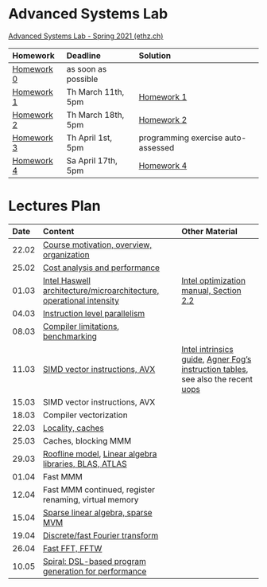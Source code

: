# Advanced Systems Lab

[Advanced Systems Lab - Spring 2021 (ethz.ch)](https://acl.inf.ethz.ch/teaching/fastcode/2021/)

| Homework                                                     | Deadline            | Solution                                                     |
| :----------------------------------------------------------- | :------------------ | :----------------------------------------------------------- |
| [Homework 0](https://acl.inf.ethz.ch/teaching/fastcode/2021/homeworks/hw0/hw00.pdf) | as soon as possible |                                                              |
| [Homework 1](https://acl.inf.ethz.ch/teaching/fastcode/2021/homeworks/hw1/hw01.pdf) | Th March 11th, 5pm  | [Homework 1](https://acl.inf.ethz.ch/teaching/fastcode/2021/homeworks/hw1/hw01_sol.pdf) |
| [Homework 2](https://acl.inf.ethz.ch/teaching/fastcode/2021/homeworks/hw2/hw02.pdf) | Th March 18th, 5pm  | [Homework 2](https://acl.inf.ethz.ch/teaching/fastcode/2021/homeworks/hw2/hw02_sol.pdf) |
| [Homework 3](https://acl.inf.ethz.ch/teaching/fastcode/2021/homeworks/hw3/hw03.pdf) | Th April 1st, 5pm   | programming exercise auto-assessed                           |
| [Homework 4](https://acl.inf.ethz.ch/teaching/fastcode/2021/homeworks/hw4/hw04.pdf) | Sa April 17th, 5pm  | [Homework 4](https://acl.inf.ethz.ch/teaching/fastcode/2021/homeworks/hw4/hw04_sol.pdf) |

# Lectures Plan

| Date  | Content                                                      | Other Material                                               |
| :---- | :----------------------------------------------------------- | :----------------------------------------------------------- |
| 22.02 | [Course motivation, overview, organization](https://acl.inf.ethz.ch/teaching/fastcode/2021/slides/01-overview-organization.pdf) |                                                              |
| 25.02 | [Cost analysis and performance](https://acl.inf.ethz.ch/teaching/fastcode/2021/slides/02-cost-performance.pdf) |                                                              |
| 01.03 | [Intel Haswell architecture/microarchitecture, operational intensity](https://acl.inf.ethz.ch/teaching/fastcode/2021/slides/03-architecture-core.pdf) | [Intel optimization manual, Section 2.2](http://www.intel.com/content/dam/www/public/us/en/documents/manuals/64-ia-32-architectures-optimization-manual.pdf) |
| 04.03 | [Instruction level parallelism](https://acl.inf.ethz.ch/teaching/fastcode/2021/slides/04-ILP.pdf) |                                                              |
| 08.03 | [Compiler limitations](https://acl.inf.ethz.ch/teaching/fastcode/2021/slides/05-compiler-limitations.pdf), [benchmarking](https://acl.inf.ethz.ch/teaching/fastcode/2021/slides/06-benchmarking.pdf) |                                                              |
| 11.03 | [SIMD vector instructions, AVX](https://acl.inf.ethz.ch/teaching/fastcode/2021/slides/07-simd-avx.pdf) | [Intel intrinsics guide](http://software.intel.com/sites/landingpage/IntrinsicsGuide/), [Agner Fog’s instruction tables](http://www.agner.org/optimize/instruction_tables.pdf), see also the recent [uops](http://uops.info/index.html) |
| 15.03 | SIMD vector instructions, AVX                                |                                                              |
| 18.03 | Compiler vectorization                                       |                                                              |
| 22.03 | [Locality, caches](https://acl.inf.ethz.ch/teaching/fastcode/2021/slides/08-locality-caches.pdf) |                                                              |
| 25.03 | Caches, blocking MMM                                         |                                                              |
| 29.03 | [Roofline model](https://acl.inf.ethz.ch/teaching/fastcode/2021/slides/09-roofline.pdf), [Linear algebra libraries, BLAS, ATLAS](https://acl.inf.ethz.ch/teaching/fastcode/2021/slides/10-linear-algebra-MMM.pdf) |                                                              |
| 01.04 | Fast MMM                                                     |                                                              |
| 12.04 | Fast MMM continued, register renaming, virtual memory        |                                                              |
| 15.04 | [Sparse linear algebra, sparse MVM](https://acl.inf.ethz.ch/teaching/fastcode/2021/slides/11-sparse.pdf) |                                                              |
| 19.04 | [Discrete/fast Fourier transform](https://acl.inf.ethz.ch/teaching/fastcode/2021/slides/12-transforms.pdf) |                                                              |
| 26.04 | [Fast FFT, FFTW](https://acl.inf.ethz.ch/teaching/fastcode/2021/slides/13-fftw.pdf) |                                                              |
| 10.05 | [Spiral: DSL-based program generation for performance](https://acl.inf.ethz.ch/teaching/fastcode/2021/slides/14-spiral.pdf) |                                                              |